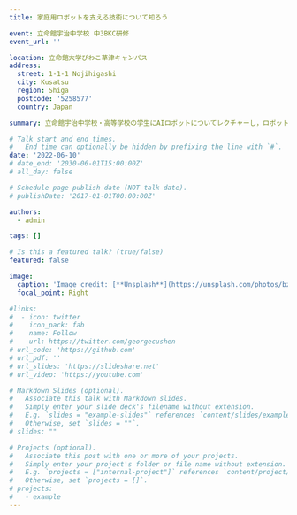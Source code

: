 ```yaml
---
title: 家庭用ロボットを支える技術について知ろう

event: 立命館宇治中学校 中3BKC研修
event_url: ''

location: 立命館大学びわこ草津キャンパス
address:
  street: 1-1-1 Nojihigashi
  city: Kusatsu
  region: Shiga
  postcode: '5258577'
  country: Japan

summary: 立命館宇治中学校・高等学校の学生にAIロボットについてレクチャーし，ロボットの体験をしてもらった．

# Talk start and end times.
#   End time can optionally be hidden by prefixing the line with `#`.
date: '2022-06-10'
# date_end: '2030-06-01T15:00:00Z'
# all_day: false

# Schedule page publish date (NOT talk date).
# publishDate: '2017-01-01T00:00:00Z'

authors:
  - admin

tags: []

# Is this a featured talk? (true/false)
featured: false

image:
  caption: 'Image credit: [**Unsplash**](https://unsplash.com/photos/bzdhc5b3Bxs)'
  focal_point: Right

#links:
#  - icon: twitter
#    icon_pack: fab
#    name: Follow
#    url: https://twitter.com/georgecushen
# url_code: 'https://github.com'
# url_pdf: ''
# url_slides: 'https://slideshare.net'
# url_video: 'https://youtube.com'

# Markdown Slides (optional).
#   Associate this talk with Markdown slides.
#   Simply enter your slide deck's filename without extension.
#   E.g. `slides = "example-slides"` references `content/slides/example-slides.md`.
#   Otherwise, set `slides = ""`.
# slides: ""

# Projects (optional).
#   Associate this post with one or more of your projects.
#   Simply enter your project's folder or file name without extension.
#   E.g. `projects = ["internal-project"]` references `content/project/deep-learning/index.md`.
#   Otherwise, set `projects = []`.
# projects:
#   - example
---
```



